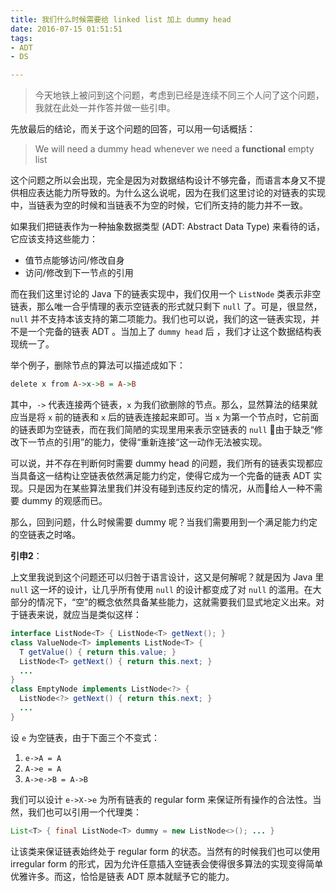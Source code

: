 ```yaml
---
title: 我们什么时候需要给 linked list 加上 dummy head
date: 2016-07-15 01:51:51
tags:
- ADT
- DS

---
```


> 今天地铁上被问到这个问题，考虑到已经是连续不同三个人问了这个问题，我就在此处一并作答并做一些引申。

先放最后的结论，而关于这个问题的回答，可以用一句话概括：

> We will need a dummy head whenever we need a **functional** empty list

这个问题之所以会出现，完全是因为对数据结构设计不够完备，而语言本身又不提供相应表达能力所导致的。为什么这么说呢，因为在我们这里讨论的对链表的实现中，当链表为空的时候和当链表不为空的时候，它们所支持的能力并不一致。

<!-- more -->

如果我们把链表作为一种抽象数据类型 (ADT: Abstract Data Type) 来看待的话，它应该支持这些能力：

- 值节点能够访问/修改自身
- 访问/修改到下一节点的引用

而在我们这里讨论的  Java 下的链表实现中，我们仅用一个 `ListNode` 类表示非空链表，那么唯一合乎情理的表示空链表的形式就只剩下 `null` 了。可是，很显然，`null` 并不支持本该支持的第二项能力。我们也可以说，我们的这一链表实现，并不是一个完备的链表 ADT 。当加上了 `dummy head` 后 ，我们才让这个数据结构表现统一了。

举个例子，删除节点的算法可以描述成如下：

```haskell
delete x from A->x->B = A->B
```

其中，`->` 代表连接两个链表，`x` 为我们欲删除的节点。那么，显然算法的结果就应当是将 `x` 前的链表和 `x` 后的链表连接起来即可。当 `x` 为第一个节点时，它前面的链表即为空链表，而在我们简陋的实现里用来表示空链表的 `null` 由于缺乏“修改下一节点的引用”的能力，使得“重新连接“这一动作无法被实现。

可以说，并不存在判断何时需要 dummy head 的问题，我们所有的链表实现都应当具备这一结构让空链表依然满足能力约定，使得它成为一个完备的链表 ADT 实现。只是因为在某些算法里我们并没有碰到违反约定的情况，从而给人一种不需要 dummy 的观感而已。

那么，回到问题，什么时候需要 dummy 呢？当我们需要用到一个满足能力约定的空链表之时咯。

**引申2**：

上文里我说到这个问题还可以归咎于语言设计，这又是何解呢？就是因为 Java 里 `null` 这一坏的设计，让几乎所有使用 `null` 的设计都变成了对 `null` 的滥用。在大部分的情况下，“空”的概念依然具备某些能力，这就需要我们显式地定义出来。对于链表来说，就应当是类似这样：

```java
interface ListNode<T> { ListNode<T> getNext(); }
class ValueNode<T> implements ListNode<T> {
  T getValue() { return this.value; }
  ListNode<T> getNext() { return this.next; }
  ...
}
class EmptyNode implements ListNode<?> {
  ListNode<?> getNext() { return this.next; }
  ...
}
```

设 `e` 为空链表，由于下面三个不变式：

1. `e->A = A` 
2. `A->e = A`
3. `A->e->B = A->B`

我们可以设计 `e->X->e` 为所有链表的 regular form 来保证所有操作的合法性。当然，我们也可以引用一个代理类：

```java
List<T> { final ListNode<T> dummy = new ListNode<>(); ... }
```

让该类来保证链表始终处于 regular form 的状态。当然有的时候我们也可以使用 irregular form 的形式，因为允许任意插入空链表会使得很多算法的实现变得简单优雅许多。而这，恰恰是链表 ADT 原本就赋予它的能力。